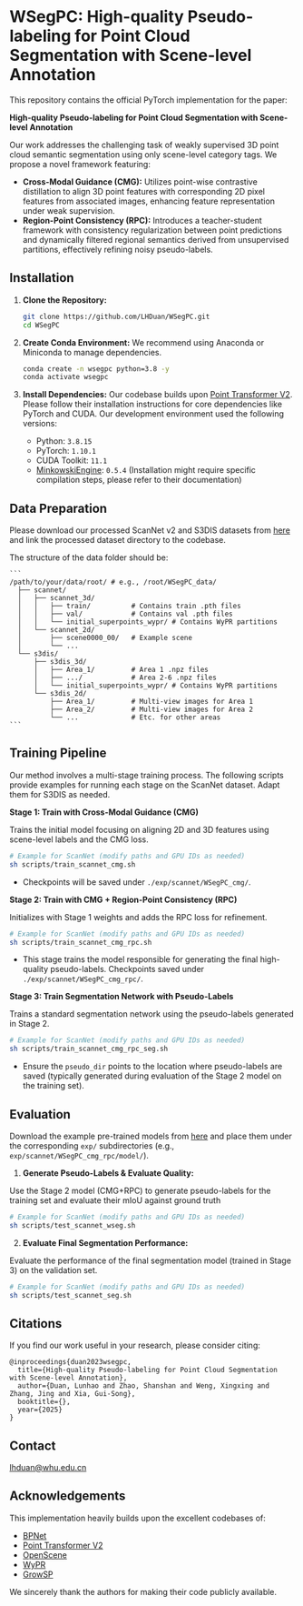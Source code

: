 # WSegPC: High-quality Pseudo-labeling for Point Cloud Segmentation with Scene-level Annotation

This repository contains the official PyTorch implementation for the paper:

**High-quality Pseudo-labeling for Point Cloud Segmentation with Scene-level Annotation**

Our work addresses the challenging task of weakly supervised 3D point cloud semantic segmentation using only scene-level category tags. We propose a novel framework featuring:
- **Cross-Modal Guidance (CMG):** Utilizes point-wise contrastive distillation to align 3D point features with corresponding 2D pixel features from associated images, enhancing feature representation under weak supervision.
- **Region-Point Consistency (RPC):** Introduces a teacher-student framework with consistency regularization between point predictions and dynamically filtered regional semantics derived from unsupervised partitions, effectively refining noisy pseudo-labels.

## Installation

1.  **Clone the Repository:**
    ```bash
    git clone https://github.com/LHDuan/WSegPC.git
    cd WSegPC
    ```

2.  **Create Conda Environment:** We recommend using Anaconda or Miniconda to manage dependencies.
    ```bash
    conda create -n wsegpc python=3.8 -y
    conda activate wsegpc
    ```

3.  **Install Dependencies:** Our codebase builds upon [Point Transformer V2](https://github.com/Pointcept/PointTransformerV2/). Please follow their installation instructions for core dependencies like PyTorch and CUDA. Our development environment used the following versions:
    - Python: `3.8.15`
    - PyTorch: `1.10.1`
    - CUDA Toolkit: `11.1`
    - [MinkowskiEngine](https://github.com/NVIDIA/MinkowskiEngine): `0.5.4` (Installation might require specific compilation steps, please refer to their documentation)



## Data Preparation
Please download our processed ScanNet v2 and S3DIS datasets from [here](https://whueducn-my.sharepoint.com/:f:/g/personal/2014302590165_whu_edu_cn/EokVow3JimhKqs8XwO7Qa0MBU-F8YfJe-KlRdoMgVmAiRg?e=FLzbpv) and link the processed dataset directory to the codebase.

The structure of the data folder should be:

    ```
    /path/to/your/data/root/ # e.g., /root/WSegPC_data/
      ├── scannet/
      │   ├── scannet_3d/
      │   │   ├── train/          # Contains train .pth files
      │   │   ├── val/            # Contains val .pth files
      │   │   └── initial_superpoints_wypr/ # Contains WyPR partitions
      │   └── scannet_2d/
      │       ├── scene0000_00/   # Example scene
      │       └── ...
      └── s3dis/
          ├── s3dis_3d/
          │   ├── Area_1/         # Area 1 .npz files
          │   ├── .../            # Area 2-6 .npz files
          │   └── initial_superpoints_wypr/ # Contains WyPR partitions
          └── s3dis_2d/
              ├── Area_1/         # Multi-view images for Area 1
              ├── Area_2/         # Multi-view images for Area 2
              └── ...             # Etc. for other areas
    ```

## Training Pipeline

Our method involves a multi-stage training process. The following scripts provide examples for running each stage on the ScanNet dataset. Adapt them for S3DIS as needed.

**Stage 1: Train with Cross-Modal Guidance (CMG)**

Trains the initial model focusing on aligning 2D and 3D features using scene-level labels and the CMG loss.

```bash
# Example for ScanNet (modify paths and GPU IDs as needed)
sh scripts/train_scannet_cmg.sh
```
* Checkpoints will be saved under `./exp/scannet/WSegPC_cmg/`.

**Stage 2: Train with CMG + Region-Point Consistency (RPC)**

Initializes with Stage 1 weights and adds the RPC loss for refinement.

```bash
# Example for ScanNet (modify paths and GPU IDs as needed)
sh scripts/train_scannet_cmg_rpc.sh
```
* This stage trains the model responsible for generating the final high-quality pseudo-labels. Checkpoints saved under `./exp/scannet/WSegPC_cmg_rpc/`.

**Stage 3: Train Segmentation Network with Pseudo-Labels**

Trains a standard segmentation network using the pseudo-labels generated in Stage 2.

```bash
# Example for ScanNet (modify paths and GPU IDs as needed)
sh scripts/train_scannet_cmg_rpc_seg.sh
```
* Ensure the `pseudo_dir` points to the location where pseudo-labels are saved (typically generated during evaluation of the Stage 2 model on the training set).

## Evaluation
Download the example pre-trained models from [here](https://whueducn-my.sharepoint.com/:f:/g/personal/2014302590165_whu_edu_cn/EokVow3JimhKqs8XwO7Qa0MBU-F8YfJe-KlRdoMgVmAiRg?e=FLzbpv) and place them under the corresponding `exp/` subdirectories (e.g., `exp/scannet/WSegPC_cmg_rpc/model/`).

1. **Generate Pseudo-Labels & Evaluate Quality:**

Use the Stage 2 model (CMG+RPC) to generate pseudo-labels for the training set and evaluate their mIoU against ground truth 
```bash
# Example for ScanNet (modify paths and GPU IDs as needed)
sh scripts/test_scannet_wseg.sh
```

2. **Evaluate Final Segmentation Performance:**

Evaluate the performance of the final segmentation model (trained in Stage 3) on the validation set.
```bash
# Example for ScanNet (modify paths and GPU IDs as needed)
sh scripts/test_scannet_seg.sh
```

## Citations
If you find our work useful in your research, please consider citing:
```
@inproceedings{duan2023wsegpc,
  title={High-quality Pseudo-labeling for Point Cloud Segmentation with Scene-level Annotation},
  author={Duan, Lunhao and Zhao, Shanshan and Weng, Xingxing and Zhang, Jing and Xia, Gui-Song},
  booktitle={},
  year={2025}
}
```

## Contact
[lhduan@whu.edu.cn](lhduan@whu.edu.cn)

## Acknowledgements
This implementation heavily builds upon the excellent codebases of:
- [BPNet](https://github.com/wbhu/BPNet)
- [Point Transformer V2](https://github.com/Pointcept/PointTransformerV2/)
- [OpenScene](https://github.com/pengsongyou/openscene)
- [WyPR](https://github.com/facebookresearch/WyPR)
- [GrowSP](https://github.com/vLAR-group/GrowSP)

We sincerely thank the authors for making their code publicly available.